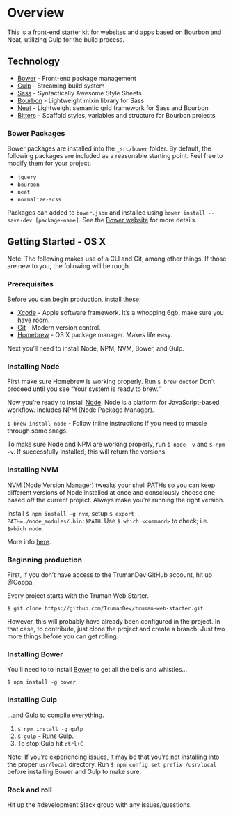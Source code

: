 # Overview

This is a front-end starter kit for websites and apps based on Bourbon and Neat, utilizing Gulp for the build process.

## Technology

* [Bower](http://bower.io/) - Front-end package management
* [Gulp](http://gulpjs.com/) - Streaming build system
* [Sass](http://sass-lang.com/) - Syntactically Awesome Style Sheets
* [Bourbon](http://bourbon.io/) - Lightweight mixin library for Sass
* [Neat](http://neat.bourbon.io/) - Lightweight semantic grid framework for Sass and Bourbon
* [Bitters](http://bitters.bourbon.io/) - Scaffold styles, variables and structure for Bourbon projects

### Bower Packages

Bower packages are installed into the `_src/bower` folder. By default, the following packages are included as a reasonable starting point. Feel free to modify them for your project.

* `jquery`
* `bourbon`
* `neat`
* `normalize-scss`

Packages can added to `bower.json` and installed using `bower install --save-dev [package-name]`. See the [Bower website](http://bower.io/) for more details.

## Getting Started - OS X

Note: The following makes use of a CLI and Git, among other things. If those are new to you, the following will be rough.

### Prerequisites

Before you can begin production, install these:
* [Xcode](https://developer.apple.com/xcode/downloads/) - Apple software framework. It’s a whopping 6gb, make sure you have room.
* [Git](http://git-scm.com/) - Modern version control.
* [Homebrew](http://brew.sh/) - OS X package manager. Makes life easy.

Next you’ll need to install Node, NPM, NVM, Bower, and Gulp.

### Installing Node

First make sure Homebrew is working properly. Run `$ brew doctor` Don’t proceed until you see “Your system is ready to brew.”

Now you’re ready to install [Node](https://nodejs.org/). Node is a platform for JavaScript-based workflow. Includes NPM (Node Package Manager).

`$ brew install node` - Follow inline instructions if you need to muscle through some snags.

To make sure Node and NPM are working properly, run `$ node -v` and `$ npm -v`. If successfully installed, this will return the versions.

### Installing NVM

NVM (Node Version Manager) tweaks your shell PATHs so you can keep different versions of Node installed at once and consciously choose one based off the current project. Always make you’re running the right version.

Install `$ npm install -g nvm`, setup `$ export PATH=./node_modules/.bin:$PATH`. Use `$ which <command>` to check; i.e. `$which node`.

More info [here](https://www.npmjs.com/package/nvm).

### Beginning production

First, if you don’t have access to the TrumanDev GitHub account, hit up @Coppa.

Every project starts with the Truman Web Starter.

`$ git clone https://github.com/TrumanDev/truman-web-starter.git`

However, this will probably have already been configured in the project. In that case, to contribute, just clone the project and create a branch. Just two more things before you can get rolling.

### Installing Bower

You’ll need to to install [Bower](http://bower.io/) to get all the bells and whistles…

`$ npm install -g bower`

### Installing Gulp

…and [Gulp](http://gulpjs.com/) to compile everything.

1. `$ npm install -g gulp`
2. `$ gulp` - Runs Gulp.
3. To stop Gulp hit `ctrl+C`

Note: If you’re experiencing issues, it may be that you’re not installing into the proper `usr/local` directory. Run `$ npm config set prefix /usr/local` before installing Bower and Gulp to make sure.

### Rock and roll

Hit up the #development Slack group with any issues/questions.